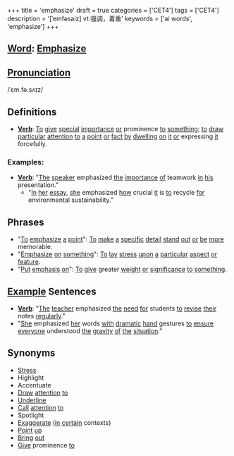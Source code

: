 +++
title = 'emphasize'
draft = true
categories = ['CET4']
tags = ['CET4']
description = '[ˈemfəsaiz] vt.强调，着重'
keywords = ['ai words', 'emphasize']
+++

## [Word](/post/word/): [Emphasize](/post/emphasize/)

## [Pronunciation](/post/pronunciation/)
/ˈɛm.fə.sʌɪz/

## Definitions
- **[Verb](/post/verb/)**: [To](/post/to/) [give](/post/give/) [special](/post/special/) [importance](/post/importance/) [or](/post/or/) prominence [to](/post/to/) [something](/post/something/); [to](/post/to/) [draw](/post/draw/) [particular](/post/particular/) [attention](/post/attention/) [to](/post/to/) [a](/post/a/) [point](/post/point/) [or](/post/or/) [fact](/post/fact/) [by](/post/by/) [dwelling](/post/dwelling/) [on](/post/on/) [it](/post/it/) [or](/post/or/) expressing [it](/post/it/) forcefully.

### Examples:
- **[Verb](/post/verb/)**: "[The](/post/the/) [speaker](/post/speaker/) emphasized [the](/post/the/) [importance](/post/importance/) [of](/post/of/) teamwork [in](/post/in/) [his](/post/his/) presentation."
  - "[In](/post/in/) [her](/post/her/) [essay](/post/essay/), [she](/post/she/) emphasized [how](/post/how/) crucial [it](/post/it/) is [to](/post/to/) recycle [for](/post/for/) environmental sustainability."
  
## Phrases
- "[To](/post/to/) [emphasize](/post/emphasize/) [a](/post/a/) [point](/post/point/)": [To](/post/to/) [make](/post/make/) [a](/post/a/) [specific](/post/specific/) [detail](/post/detail/) [stand](/post/stand/) [out](/post/out/) [or](/post/or/) [be](/post/be/) [more](/post/more/) memorable.
- "[Emphasize](/post/emphasize/) [on](/post/on/) [something](/post/something/)": [To](/post/to/) [lay](/post/lay/) [stress](/post/stress/) [upon](/post/upon/) [a](/post/a/) [particular](/post/particular/) [aspect](/post/aspect/) [or](/post/or/) [feature](/post/feature/).
- "[Put](/post/put/) [emphasis](/post/emphasis/) [on](/post/on/)": [To](/post/to/) [give](/post/give/) greater [weight](/post/weight/) [or](/post/or/) [significance](/post/significance/) [to](/post/to/) [something](/post/something/).

## [Example](/post/example/) Sentences
- **[Verb](/post/verb/)**: "[The](/post/the/) [teacher](/post/teacher/) emphasized [the](/post/the/) [need](/post/need/) [for](/post/for/) students [to](/post/to/) [revise](/post/revise/) [their](/post/their/) notes [regularly](/post/regularly/)."
- "[She](/post/she/) emphasized [her](/post/her/) words [with](/post/with/) [dramatic](/post/dramatic/) [hand](/post/hand/) gestures [to](/post/to/) [ensure](/post/ensure/) [everyone](/post/everyone/) understood [the](/post/the/) [gravity](/post/gravity/) [of](/post/of/) [the](/post/the/) [situation](/post/situation/)."

## Synonyms
- [Stress](/post/stress/)
- Highlight
- Accentuate
- [Draw](/post/draw/) [attention](/post/attention/) [to](/post/to/)
- [Underline](/post/underline/)
- [Call](/post/call/) [attention](/post/attention/) [to](/post/to/)
- Spotlight
- [Exaggerate](/post/exaggerate/) ([in](/post/in/) [certain](/post/certain/) contexts)
- [Point](/post/point/) [up](/post/up/)
- [Bring](/post/bring/) [out](/post/out/)
- [Give](/post/give/) prominence [to](/post/to/)
